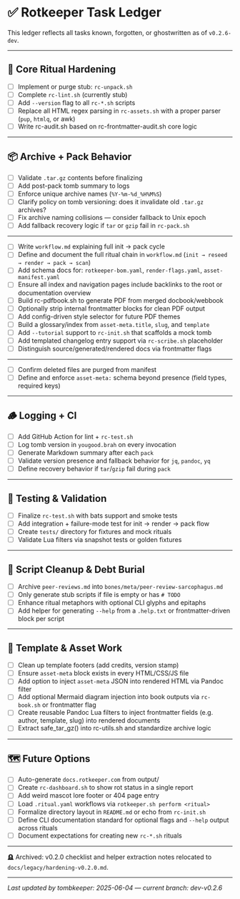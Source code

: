 # ✅ Rotkeeper Task Ledger

This ledger reflects all tasks known, forgotten, or ghostwritten as of `v0.2.6-dev`.

---

## 🧠 Core Ritual Hardening

- [ ] Implement or purge stub: `rc-unpack.sh`
- [ ] Complete `rc-lint.sh` (currently stub)
- [ ] Add `--version` flag to all `rc-*.sh` scripts
- [ ] Replace all HTML regex parsing in `rc-assets.sh` with a proper parser (`pup`, `htmlq`, or awk)
- [ ] Write rc-audit.sh based on rc-frontmatter-audit.sh core logic

---

## 📦 Archive + Pack Behavior

- [ ] Validate `.tar.gz` contents before finalizing
- [ ] Add post-pack tomb summary to logs
- [ ] Enforce unique archive names (`%Y-%m-%d_%H%M%S`)
- [ ] Clarify policy on tomb versioning: does it invalidate old `.tar.gz` archives?
- [ ] Fix archive naming collisions — consider fallback to Unix epoch
- [ ] Add fallback recovery logic if `tar` or `gzip` fail in `rc-pack.sh`

---

- [ ] Write `workflow.md` explaining full init → pack cycle
- [ ] Define and document the full ritual chain in `workflow.md` (`init → reseed → render → pack → scan`)
- [ ] Add schema docs for: `rotkeeper-bom.yaml`, `render-flags.yaml`, `asset-manifest.yaml`
- [ ] Ensure all index and navigation pages include backlinks to the root or documentation overview
- [ ] Build rc-pdfbook.sh to generate PDF from merged docbook/webbook
- [ ] Optionally strip internal frontmatter blocks for clean PDF output
- [ ] Add config-driven style selector for future PDF themes
- [ ] Build a glossary/index from `asset-meta.title`, `slug`, and `template`
- [ ] Add `--tutorial` support to `rc-init.sh` that scaffolds a mock tomb
- [ ] Add templated changelog entry support via `rc-scribe.sh` placeholder
- [ ] Distinguish source/generated/rendered docs via frontmatter flags

---

- [ ] Confirm deleted files are purged from manifest
- [ ] Define and enforce `asset-meta:` schema beyond presence (field types, required keys)

---

## 🪵 Logging + CI

- [ ] Add GitHub Action for lint + `rc-test.sh`
- [ ] Log tomb version in `yougood.brah` on every invocation
- [ ] Generate Markdown summary after each `pack`
- [ ] Validate version presence and fallback behavior for `jq`, `pandoc`, `yq`
- [ ] Define recovery behavior if `tar`/`gzip` fail during `pack`

---

## 🧪 Testing & Validation

- [ ] Finalize `rc-test.sh` with bats support and smoke tests
- [ ] Add integration + failure-mode test for init → render → pack flow
- [ ] Create `tests/` directory for fixtures and mock rituals
- [ ] Validate Lua filters via snapshot tests or golden fixtures

---

## 🧼 Script Cleanup & Debt Burial

- [ ] Archive `peer-reviews.md` into `bones/meta/peer-review-sarcophagus.md`
- [ ] Only generate stub scripts if file is empty or has `# TODO`
- [ ] Enhance ritual metaphors with optional CLI glyphs and epitaphs
- [ ] Add helper for generating `--help` from a `.help.txt` or frontmatter-driven block per script

---

## 📎 Template & Asset Work

- [ ] Clean up template footers (add credits, version stamp)
- [ ] Ensure `asset-meta` block exists in every HTML/CSS/JS file
- [ ] Add option to inject `asset-meta` JSON into rendered HTML via Pandoc filter
- [ ] Add optional Mermaid diagram injection into book outputs via `rc-book.sh` or frontmatter flag
- [ ] Create reusable Pandoc Lua filters to inject frontmatter fields (e.g. author, template, slug) into rendered documents
- [ ] Extract safe_tar_gz() into rc-utils.sh and standardize archive logic

---

## 🗺️ Future Options

- [ ] Auto-generate `docs.rotkeeper.com` from output/
- [ ] Create `rc-dashboard.sh` to show rot status in a single report
- [ ] Add weird mascot lore footer or 404 page entry
- [ ] Load `.ritual.yaml` workflows via `rotkeeper.sh perform <ritual>`
- [ ] Formalize directory layout in `README.md` or echo from `rc-init.sh`
- [ ] Define CLI documentation standard for optional flags and `--help` output across rituals
- [ ] Document expectations for creating new `rc-*.sh` rituals

---

🪦 Archived: v0.2.0 checklist and helper extraction notes relocated to `docs/legacy/hardening-v0.2.0.md`.

---

_Last updated by tombkeeper: 2025-06-04 — current branch: dev-v0.2.6_
